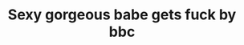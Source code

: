 ---
layout: post
title: Sexy gorgeous babe gets fuck by bbc
duration: '06:36'
view: 215
rate: 2
video: 'https://flashservice.xvideos.com/embedframe/8763780'
priority: 0.9
changefreq: daily
---